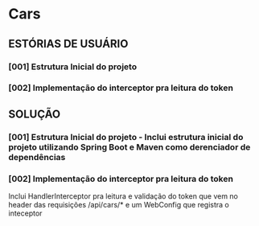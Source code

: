 # Cars

## ESTÓRIAS DE USUÁRIO
### [001] Estrutura Inicial do projeto
### [002] Implementação do interceptor pra leitura do token


## SOLUÇÃO
### [001] Estrutura Inicial do projeto - Inclui estrutura inicial do projeto utilizando Spring Boot e Maven como derenciador de dependências

### [002] Implementação do interceptor pra leitura do token
Inclui HandlerInterceptor pra leitura e validação do token que vem no header das requisições /api/cars/* e um WebConfig que registra o inteceptor
